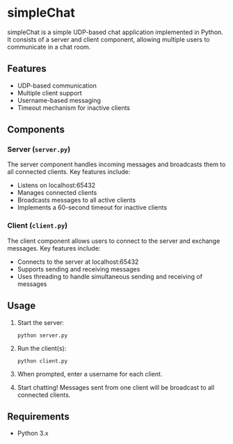 # simpleChat

simpleChat is a simple UDP-based chat application implemented in Python. It consists of a server and client component, allowing multiple users to communicate in a chat room.

## Features

- UDP-based communication
- Multiple client support
- Username-based messaging
- Timeout mechanism for inactive clients

## Components

### Server (`server.py`)

The server component handles incoming messages and broadcasts them to all connected clients. Key features include:

- Listens on localhost:65432
- Manages connected clients
- Broadcasts messages to all active clients
- Implements a 60-second timeout for inactive clients

### Client (`client.py`)

The client component allows users to connect to the server and exchange messages. Key features include:

- Connects to the server at localhost:65432
- Supports sending and receiving messages
- Uses threading to handle simultaneous sending and receiving of messages

## Usage

1. Start the server:
   ```
   python server.py
   ```

2. Run the client(s):
   ```
   python client.py
   ```

3. When prompted, enter a username for each client.

4. Start chatting! Messages sent from one client will be broadcast to all connected clients.

## Requirements

- Python 3.x

